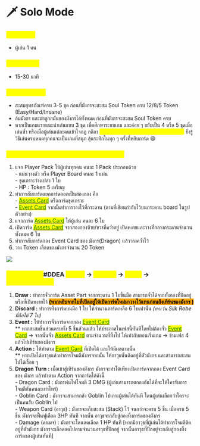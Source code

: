 # 🗡 Solo Mode

### <mark style="color:yellow;">ความต้องการ</mark>

* ผู้เล่น 1 คน

### <mark style="color:yellow;">เวลาในการเล่น</mark>

* 15-30 นาที

### <mark style="color:yellow;">เงื่อนไขในการชนะ</mark>

* สะสมยุทธภัณฑ์ครบ 3-5 ชุด ก่อนที่มังกรจะสะสม Soul Token ครบ 12/8/5 Token (Easy/Hard/Insane)
* ล้มมังกร และฆ่าลูกสมันของมังกรได้ทั้งหมด ก่อนที่มังกรจะสะสม Soul Token ครบ
* หากเป็นเกมแรกแนะนำเล่นแบบ 3 ชุด เพื่อศึกษาระบบเกม และค่อย ๆ ขยับเป็น 4 หรือ 5 ชุดเมื่อเล่นซ้ำ หรือเมื่อผู้เล่นแต่ละคนเข้าใจกฏ กติกา <mark style="color:yellow;">**เข้าใจความสามารถพิเศษของชุดเกราะแต่ละชุด**</mark> ยิ่งรู้วิธีเล่นครบหมดทุกคนจะเป็นเกมที่สนุก ลุ้นระทึกในทุก ๆ ครั้งที่หยิบการ์ด :smile:

### <mark style="color:yellow;">เตรียมเกม / SET UP (Basic Beginner Mode)</mark>

1. แจก Player Pack ให้ผู้เล่นทุกคน คนละ 1 Pack ประกอบด้วย\
   \- แผ่นวางตัว หรือ Player Board คนละ 1 แผ่น\
   \- ชุดเกราะว่างเปล่า 1 ใบ\
   \- HP : Token 5 เหรียญ
2. ทำการสับการ์ดแยกการ์ดออกเป็นสองกอง คือ\
   \- [<mark style="color:green;">Assets Card</mark>](../armor/) หรือการ์ดชุดเกราะ\
   \- [<mark style="color:green;">Event Card</mark>](../event-card.md) จากนั้นทำการวางไว้ที่กระดาน (ตามที่เขียนกำกับไว้บนกระดาน board ในรูปตัวอย่าง)
3. แจกการ์ด [<mark style="color:green;">Assets Card</mark>](../armor/) ให้ผู้เล่น คนละ 6 ใบ
4. เปิดการ์ด [<mark style="color:green;">Assets Card</mark>](../armor/) จากสองกองซ้าย/ขวาที่คว่ำอยู่ เปิดหงายและวางที่กลางกระดานจำนวนทั้งหมด 6 ใบ
5. ทำการสับการ์ดกอง Event Card ของ มังกร(Dragon) แล้ววางคว้ำไว้
6. วาง Token เลือดของมังกรจำนวน 20 Token&#x20;

![](../.gitbook/assets/282106204\_815408646100838\_4003347213847016255\_n.jpg)

### <mark style="color:yellow;">ขั้นตอนการเล่น (</mark>#DDEA <mark style="color:yellow;">: Draw</mark> -> <mark style="color:yellow;">Discard</mark> -> <mark style="color:yellow;">Event</mark> -> <mark style="color:yellow;">Action)+Dragon</mark>

1. **Draw :** ทำการจั่วการ์ด Asset Part จากกระดาน 1 ใบขึ้นมือ สามารถจั่วได้จากทั้งกองที่ปิดอยู่หรือที่เปิดหงายไว้ <mark style="background-color:orange;">**(หากหยิบจากใบที่เปิดอยู่ให้เปิดการ์ดใหม่มาวางไว้แทนก่อนถึงเทิร์นของมังกร )**</mark>
2. **Discard :** ทำการทิ้งการ์ดบนมือ 1 ใบ ให้จำนวนการ์ดเหลือ 6 ใบเท่านั้น _(ยกเว้น Silk Robe ที่ถือได้ 7 ใบ)_
3. **Event :** ให้ทำการจั่วการ์ดจากกอง [<mark style="color:green;">Event Card</mark>](../event-card.md)\
   \*\* หากสะสมชิ้นส่วนครบทั้ง 5 ชิ้นส่วนแล้ว ให้ประกาศในเฟสนี้ทันทีโดยไม่ต้องจั่ว [<mark style="color:green;">Event Card</mark>](../event-card.md) -> จากนั้นจั่ว [<mark style="color:green;">Assets Card</mark>](../armor/) ตามจำนวนที่ทิ้งไป ให้เท่ากับตอนเริ่มเกม -> ข้ามเฟส 4 แล้วไปเทิร์นของมังกร
4. **Action :** ให้ทำตาม [<mark style="color:green;">Event Card</mark>](../event-card.md) ที่เปิดได้ และให้มีผลตามนั้น\
   \*\* หากเปิดได้อาวุธแล้วทำการโจมตีมังกรจากนั้น ให้อาวุธนั้นติดอยู่ที่ตัวมังกร และสามารถสะสมไปได้เรื่อย ๆ
5. **Dragon Turn :** เมื่อเข้าสู่เทิร์นของมังกร มังกรจะทำได้เพียงเปิดการ์ดจากกอง Event Card ของ มังกร แล้วทำตาม Action จากการ์ดได้ดังนี้\
   \- Dragon Card : มังกรพ่นไฟโจมตี 3 DMG (ผู้เล่นสามารถตกลงกันได้ที่จะให้ใครรับการโจมตีกันคนละเท่าไหร่)\
   \- Goblin Card : มังกรจะสามารถส่ง Goblin ไปเกาะผู้เล่นได้ทันที โดนผู้เล่นเลือกว่าใครจะเป็นคนรับ Goblin ไป\
   \- Weapon Card (อาวุธ) : มังกรจะเก็บสะสม (Stack) ไว้ จนกว่าจะครบ 5 ชิ้น เมื่อครบ 5 ชิ้น มังกรจะฟื้นฟูเลือด 3HP ทันที จากนั้น อาวุธจะกลับสู่กองทิ้งการ์ดของมังกร\
   \- Damage (ดาเมจ) : มังกรจะโดนลดเลือด 1 HP ทันที \[หากมีอาวุธที่ผู้เล่นได้ทำการโจมตีติดอยู่ที่ตัวมังกร มังกรจะเลือดลดไปตามจำนวนอาวุธที่ปักอยู่ จากนั้นอาวุธที่ปักอยู่จะกลับสู่กองทิ้งการ์ดของผู้เล่นทันที]

